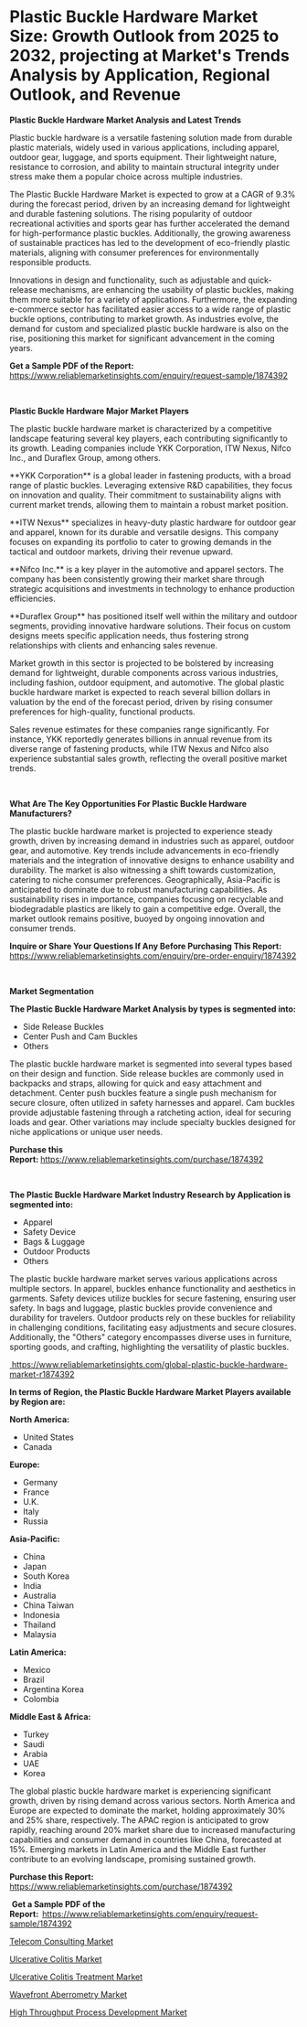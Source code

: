 <p><h1>Plastic Buckle Hardware Market Size: Growth Outlook from 2025 to 2032, projecting at Market's Trends Analysis by Application, Regional Outlook, and Revenue</h1></p><p><strong>Plastic Buckle Hardware Market Analysis and Latest Trends</strong></p>
<p><p>Plastic buckle hardware is a versatile fastening solution made from durable plastic materials, widely used in various applications, including apparel, outdoor gear, luggage, and sports equipment. Their lightweight nature, resistance to corrosion, and ability to maintain structural integrity under stress make them a popular choice across multiple industries.</p><p>The Plastic Buckle Hardware Market is expected to grow at a CAGR of 9.3% during the forecast period, driven by an increasing demand for lightweight and durable fastening solutions. The rising popularity of outdoor recreational activities and sports gear has further accelerated the demand for high-performance plastic buckles. Additionally, the growing awareness of sustainable practices has led to the development of eco-friendly plastic materials, aligning with consumer preferences for environmentally responsible products.</p><p>Innovations in design and functionality, such as adjustable and quick-release mechanisms, are enhancing the usability of plastic buckles, making them more suitable for a variety of applications. Furthermore, the expanding e-commerce sector has facilitated easier access to a wide range of plastic buckle options, contributing to market growth. As industries evolve, the demand for custom and specialized plastic buckle hardware is also on the rise, positioning this market for significant advancement in the coming years.</p></p>
<p><strong>Get a Sample PDF of the Report:&nbsp;</strong> <a href="https://www.reliablemarketinsights.com/enquiry/request-sample/1874392?utm_campaign=2956&utm_medium=2&utm_source=Github&utm_content=ia&utm_term=05042025&utm_id=plastic-buckle-hardware">https://www.reliablemarketinsights.com/enquiry/request-sample/1874392</a></p>
<p>&nbsp;</p>
<p><strong>Plastic Buckle Hardware Major Market Players</strong></p>
<p><p>The plastic buckle hardware market is characterized by a competitive landscape featuring several key players, each contributing significantly to its growth. Leading companies include YKK Corporation, ITW Nexus, Nifco Inc., and Duraflex Group, among others.</p><p>**YKK Corporation** is a global leader in fastening products, with a broad range of plastic buckles. Leveraging extensive R&D capabilities, they focus on innovation and quality. Their commitment to sustainability aligns with current market trends, allowing them to maintain a robust market position.</p><p>**ITW Nexus** specializes in heavy-duty plastic hardware for outdoor gear and apparel, known for its durable and versatile designs. This company focuses on expanding its portfolio to cater to growing demands in the tactical and outdoor markets, driving their revenue upward.</p><p>**Nifco Inc.** is a key player in the automotive and apparel sectors. The company has been consistently growing their market share through strategic acquisitions and investments in technology to enhance production efficiencies.</p><p>**Duraflex Group** has positioned itself well within the military and outdoor segments, providing innovative hardware solutions. Their focus on custom designs meets specific application needs, thus fostering strong relationships with clients and enhancing sales revenue.</p><p>Market growth in this sector is projected to be bolstered by increasing demand for lightweight, durable components across various industries, including fashion, outdoor equipment, and automotive. The global plastic buckle hardware market is expected to reach several billion dollars in valuation by the end of the forecast period, driven by rising consumer preferences for high-quality, functional products.</p><p>Sales revenue estimates for these companies range significantly. For instance, YKK reportedly generates billions in annual revenue from its diverse range of fastening products, while ITW Nexus and Nifco also experience substantial sales growth, reflecting the overall positive market trends.</p></p>
<p>&nbsp;</p>
<p><strong>What Are The Key Opportunities For Plastic Buckle Hardware Manufacturers?</strong></p>
<p><p>The plastic buckle hardware market is projected to experience steady growth, driven by increasing demand in industries such as apparel, outdoor gear, and automotive. Key trends include advancements in eco-friendly materials and the integration of innovative designs to enhance usability and durability. The market is also witnessing a shift towards customization, catering to niche consumer preferences. Geographically, Asia-Pacific is anticipated to dominate due to robust manufacturing capabilities. As sustainability rises in importance, companies focusing on recyclable and biodegradable plastics are likely to gain a competitive edge. Overall, the market outlook remains positive, buoyed by ongoing innovation and consumer trends.</p></p>
<p><strong>Inquire or Share Your Questions If Any Before Purchasing This Report:</strong> <a href="https://www.reliablemarketinsights.com/enquiry/pre-order-enquiry/1874392?utm_campaign=2956&utm_medium=2&utm_source=Github&utm_content=ia&utm_term=05042025&utm_id=plastic-buckle-hardware">https://www.reliablemarketinsights.com/enquiry/pre-order-enquiry/1874392</a></p>
<p>&nbsp;</p>
<p><strong>Market Segmentation</strong></p>
<p><strong>The Plastic Buckle Hardware Market Analysis by types is segmented into:</strong></p>
<p><ul><li>Side Release Buckles</li><li>Center Push and Cam Buckles</li><li>Others</li></ul></p>
<p><p>The plastic buckle hardware market is segmented into several types based on their design and function. Side release buckles are commonly used in backpacks and straps, allowing for quick and easy attachment and detachment. Center push buckles feature a single push mechanism for secure closure, often utilized in safety harnesses and apparel. Cam buckles provide adjustable fastening through a ratcheting action, ideal for securing loads and gear. Other variations may include specialty buckles designed for niche applications or unique user needs.</p></p>
<p><strong>Purchase this Report:&nbsp;</strong><a href="https://www.reliablemarketinsights.com/purchase/1874392?utm_campaign=2956&utm_medium=2&utm_source=Github&utm_content=ia&utm_term=05042025&utm_id=plastic-buckle-hardware">https://www.reliablemarketinsights.com/purchase/1874392</a></p>
<p>&nbsp;</p>
<p><strong>The Plastic Buckle Hardware Market Industry Research by Application is segmented into:</strong></p>
<p><ul><li>Apparel</li><li>Safety Device</li><li>Bags & Luggage</li><li>Outdoor Products</li><li>Others</li></ul></p>
<p><p>The plastic buckle hardware market serves various applications across multiple sectors. In apparel, buckles enhance functionality and aesthetics in garments. Safety devices utilize buckles for secure fastening, ensuring user safety. In bags and luggage, plastic buckles provide convenience and durability for travelers. Outdoor products rely on these buckles for reliability in challenging conditions, facilitating easy adjustments and secure closures. Additionally, the "Others" category encompasses diverse uses in furniture, sporting goods, and crafting, highlighting the versatility of plastic buckles.</p></p>
<p><a href="https://www.reliablemarketinsights.com/global-plastic-buckle-hardware-market-r1874392?utm_campaign=2956&utm_medium=2&utm_source=Github&utm_content=ia&utm_term=05042025&utm_id=plastic-buckle-hardware">&nbsp;https://www.reliablemarketinsights.com/global-plastic-buckle-hardware-market-r1874392</a></p>
<p><strong>In terms of Region, the Plastic Buckle Hardware Market Players available by Region are:</strong></p>
<p>
    <p> <strong> North America: </strong>
        <ul>
            <li>United States</li>
            <li>Canada</li>
        </ul>
        </p> 
    <p> <strong> Europe: </strong>
        <ul>
            <li>Germany</li>
            <li>France</li>
            <li>U.K.</li>
            <li>Italy</li>
            <li>Russia</li>
        </ul>
        </p> 
    <p> <strong> Asia-Pacific: </strong>
        <ul>
            <li>China</li>
            <li>Japan</li>
            <li>South Korea</li>
            <li>India</li>
            <li>Australia</li>
            <li>China Taiwan</li>
            <li>Indonesia</li>
            <li>Thailand</li>
            <li>Malaysia</li>
        </ul>
        </p> 
    <p> <strong> Latin America: </strong>
        <ul>
            <li>Mexico</li>
            <li>Brazil</li>
            <li>Argentina Korea</li>
            <li>Colombia</li>
        </ul>
        </p> 
    <p> <strong> Middle East & Africa: </strong>
        <ul>
            <li>Turkey</li>
            <li>Saudi</li>
            <li>Arabia</li>
            <li>UAE</li>
            <li>Korea</li>
        </ul>
    </p>
    </p>
<p><p>The global plastic buckle hardware market is experiencing significant growth, driven by rising demand across various sectors. North America and Europe are expected to dominate the market, holding approximately 30% and 25% share, respectively. The APAC region is anticipated to grow rapidly, reaching around 20% market share due to increased manufacturing capabilities and consumer demand in countries like China, forecasted at 15%. Emerging markets in Latin America and the Middle East further contribute to an evolving landscape, promising sustained growth.</p></p>
<p><strong>Purchase this Report: </strong><a href="https://www.reliablemarketinsights.com/purchase/1874392?utm_campaign=2956&utm_medium=2&utm_source=Github&utm_content=ia&utm_term=05042025&utm_id=plastic-buckle-hardware">https://www.reliablemarketinsights.com/purchase/1874392</a></p>
<p>&nbsp;<strong>Get a Sample PDF of the Report:&nbsp;&nbsp;</strong><a href="https://www.reliablemarketinsights.com/enquiry/request-sample/1874392?utm_campaign=2956&utm_medium=2&utm_source=Github&utm_content=ia&utm_term=05042025&utm_id=plastic-buckle-hardware">https://www.reliablemarketinsights.com/enquiry/request-sample/1874392</a></p>
<p><strong></strong></p>
<p><p><a href="https://www.linkedin.com/pulse/telecom-consulting-market-outlook-144-cagr-forecast-from-2025-w1pjc?utm_campaign=2956&utm_medium=2&utm_source=Github&utm_content=ia&utm_term=05042025&utm_id=plastic-buckle-hardware">Telecom Consulting Market</a></p><p><a href="https://www.linkedin.com/pulse/insights-ulcerative-colitis-market-analysis-growth-factors-projected-uxmxe?utm_campaign=2956&utm_medium=2&utm_source=Github&utm_content=ia&utm_term=05042025&utm_id=plastic-buckle-hardware">Ulcerative Colitis Market</a></p><p><a href="https://www.linkedin.com/pulse/future-forecast-ulcerative-colitis-treatment-market-size-qah5e?utm_campaign=2956&utm_medium=2&utm_source=Github&utm_content=ia&utm_term=05042025&utm_id=plastic-buckle-hardware">Ulcerative Colitis Treatment Market</a></p><p><a href="https://www.linkedin.com/pulse/wavefront-aberrometry-market-revenue-growth-forecast-124-hjgxe?utm_campaign=2956&utm_medium=2&utm_source=Github&utm_content=ia&utm_term=05042025&utm_id=plastic-buckle-hardware">Wavefront Aberrometry Market</a></p><p><a href="https://www.linkedin.com/pulse/high-throughput-process-development-market-indicators-size-regional-luevc?utm_campaign=2956&utm_medium=2&utm_source=Github&utm_content=ia&utm_term=05042025&utm_id=plastic-buckle-hardware">High Throughput Process Development Market</a></p></p>